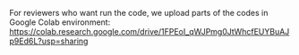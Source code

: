 For reviewers who want run the code, we upload parts of the codes in Google Colab environment:
https://colab.research.google.com/drive/1FPEoI_qWJPmg0JtWhcfEUYBuAJp9Ed6L?usp=sharing
